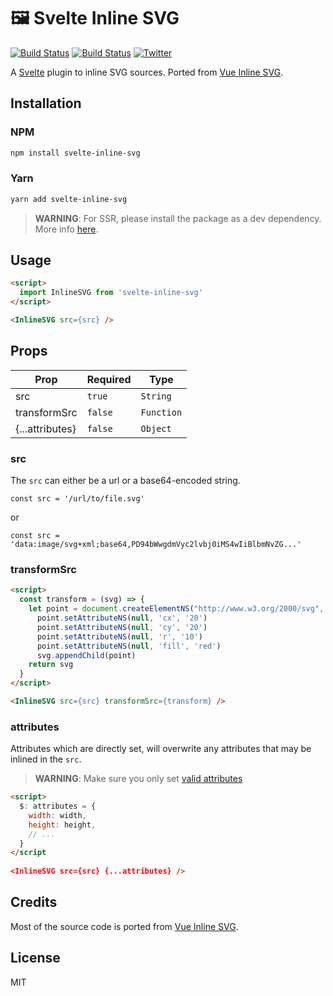 # 🖼️ Svelte Inline SVG

[![Build Status](https://flat.badgen.net/travis/robinscholz/svelte-inline-svg)](https://travis-ci.com/robinscholz/svelte-inline-svg)
[![Build Status](https://flat.badgen.net/bundlephobia/minzip/svelte-inline-svg)](https://bundlephobia.com/result?p=svelte-inline-svg)
[![Twitter](https://flat.badgen.net/badge/twitter/RobinScholz)](https://twitter.com/RobinScholz)

A [Svelte](https://github.com/sveltejs/svelte) plugin to inline SVG sources. Ported from [Vue Inline SVG](https://github.com/shrpne/vue-inline-svg).

## Installation

### NPM
``` bash
npm install svelte-inline-svg
```

### Yarn
``` bash
yarn add svelte-inline-svg
```

> **WARNING**: For SSR, please install the package as a dev dependency. More info [here](https://github.com/sveltejs/sapper-template#using-external-components).

## Usage
``` html
<script>
  import InlineSVG from 'svelte-inline-svg'
</script>

<InlineSVG src={src} />
```

## Props

| Prop            | Required | Type       |
| --------------- | -------- | ---------- |
| src             | `true`   | `String`   |
| transformSrc    | `false`  | `Function` |
| {...attributes} | `false`  | `Object`   |

### src
The `src` can either be a url or a base64-encoded string. 

```
const src = '/url/to/file.svg'
```
or
```
const src = 'data:image/svg+xml;base64,PD94bWwgdmVyc2lvbj0iMS4wIiBlbmNvZG...'
```

### transformSrc
``` html
<script>
  const transform = (svg) => {
    let point = document.createElementNS("http://www.w3.org/2000/svg", 'circle')
      point.setAttributeNS(null, 'cx', '20')
      point.setAttributeNS(null, 'cy', '20')
      point.setAttributeNS(null, 'r', '10')
      point.setAttributeNS(null, 'fill', 'red')
      svg.appendChild(point)
    return svg
  }
</script>

<InlineSVG src={src} transformSrc={transform} />
```

### attributes
Attributes which are directly set, will overwrite any attributes that may be inlined in the `src`.

> **WARNING**: Make sure you only set [valid attributes](https://developer.mozilla.org/de/docs/Web/SVG/Attribute)

``` html
<script>
  $: attributes = {
    width: width,
    height: height,
    // ...
  }
</script
  
<InlineSVG src={src} {...attributes} />
```

## Credits
Most of the source code is ported from [Vue Inline SVG](https://github.com/shrpne/vue-inline-svg). 


## License
MIT
